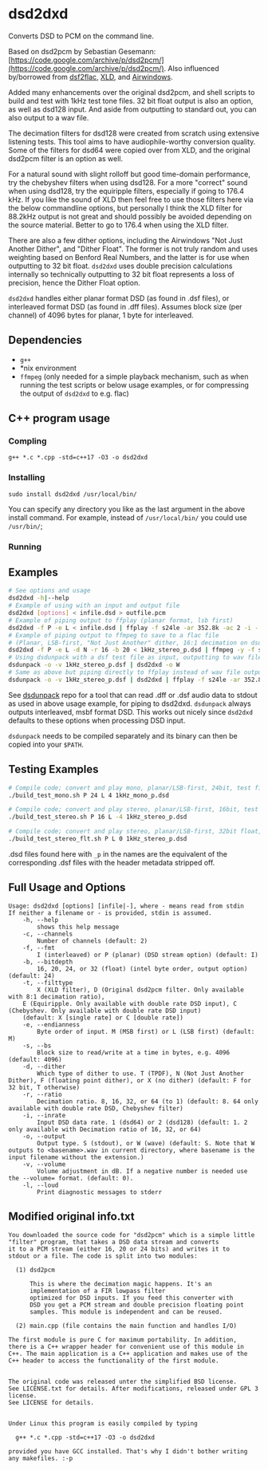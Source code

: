 # dsd2dxd

Converts DSD to PCM on the command line.

Based on dsd2pcm by Sebastian Gesemann: [https://code.google.com/archive/p/dsd2pcm/](https://code.google.com/archive/p/dsd2pcm/). Also influenced by/borrowed from [dsf2flac](https://github.com/hank/dsf2flac), [XLD](https://tmkk.undo.jp/xld/index_e.html), and [Airwindows](https://www.airwindows.com).

Added many enhancements over the original dsd2pcm, and shell scripts to build and test with 1kHz test tone files. 32 bit float output is also an option, as well as dsd128 input. And aside from outputting to standard out, you can also output to a wav file.

The decimation filters for dsd128 were created from scratch using extensive listening tests. This tool aims to have audiophile-worthy conversion quality. Some of the filters for dsd64 were copied over from XLD, and the original dsd2pcm filter is an option as well.

For a natural sound with slight rolloff but good time-domain performance, try the chebyshev filters when using dsd128. For a more "correct" sound when using dsd128, try the equiripple filters, especially if going to 176.4 kHz. If you like the sound of XLD then feel free to use those filters here via the below commandline options, but personally I think the XLD filter for 88.2kHz output is not great and should possibly be avoided depending on the source material. Better to go to 176.4 when using the XLD filter.

There are also a few dither options, including the Airwindows "Not Just Another Dither", and "Dither Float". The former is not truly random and uses weighting based on Benford Real Numbers, and the latter is for use when outputting to 32 bit float. `dsd2dxd` uses double precision calculations internally so technically outputting to 32 bit float represents a loss of precision, hence the Dither Float option.

`dsd2dxd` handles either planar format DSD (as found in .dsf files), or interleaved format DSD (as found in .dff files). Assumes block size (per channel) of 4096 bytes for planar, 1 byte for interleaved.

## Dependencies

- `g++`
- \*nix environment
- `ffmpeg` (only needed for a simple playback mechanism, such as when running the test scripts or below usage examples, or for compressing the output of `dsd2dxd` to e.g. flac)

## C++ program usage

### Compling

`g++ *.c *.cpp -std=c++17 -O3 -o dsd2dxd`

### Installing

`sudo install dsd2dxd /usr/local/bin/`

You can specify any directory you like as the last argument in the above install command. For example, instead of `/usr/local/bin/` you could use `/usr/bin/`;

### Running

## Examples

```bash
# See options and usage
dsd2dxd -h|--help
# Example of using with an input and output file
dsd2dxd [options] < infile.dsd > outfile.pcm
# Example of piping output to ffplay (planar format, lsb first)
dsd2dxd -f P -e L < infile.dsd | ffplay -f s24le -ar 352.8k -ac 2 -i -
# Example of piping output to ffmpeg to save to a flac file
# (Planar, LSB-first, "Not Just Another" dither, 16:1 decimation on dsd64 input file, quantized to 20 bits)
dsd2dxd -f P -e L -d N -r 16 -b 20 < 1kHz_stereo_p.dsd | ffmpeg -y -f s24le -ar 176.4k -ac 2 -i - -c:a flac outfile.flac
# Using dsdunpack with a dsf test file as input, outputting to wav file with all other options set to default (see below explanation of dsdunpack)
dsdunpack -o -v 1kHz_stereo_p.dsf | dsd2dxd -o W
# Same as above but piping directly to ffplay instead of wav file output
dsdunpack -o -v 1kHz_stereo_p.dsf | dsd2dxd | ffplay -f s24le -ar 352.8k -ac 2 -i -
```

See [dsdunpack](https://github.com/clone206/dsdunpack) repo for a tool that can read .dff or .dsf audio data to stdout as used in above usage example, for piping to dsd2dxd. `dsdunpack` always outputs interleaved, msbf format DSD. This works out nicely since `dsd2dxd` defaults to these options when processing DSD input. 

`dsdunpack` needs to be compiled separately and its binary can then be copied into your `$PATH`.

## Testing Examples

```bash
# Compile code; convert and play mono, planar/LSB-first, 24bit, test file w 4dB boost
./build_test_mono.sh P 24 L 4 1kHz_mono_p.dsd

# Compile code; convert and play stereo, planar/LSB-first, 16bit, test file w 4dB cut
./build_test_stereo.sh P 16 L -4 1kHz_stereo_p.dsd

# Compile code; convert and play stereo, planar/LSB-first, 32bit float, test file with no volume adj
./build_test_stereo_flt.sh P L 0 1kHz_stereo_p.dsd
```

.dsd files found here with `_p` in the names are the equivalent of the corresponding .dsf files with the header metadata stripped off.

## Full Usage and Options

```
Usage: dsd2dxd [options] [infile|-], where - means read from stdin
If neither a filename or - is provided, stdin is assumed.
    -h, --help
        shows this help message
    -c, --channels
        Number of channels (default: 2)
    -f, --fmt
        I (interleaved) or P (planar) (DSD stream option) (default: I)
    -b, --bitdepth
        16, 20, 24, or 32 (float) (intel byte order, output option) (default: 24)
    -t, --filttype
        X (XLD filter), D (Original dsd2pcm filter. Only available with 8:1 decimation ratio), 
	E (Equiripple. Only available with double rate DSD input), C (Chebyshev. Only available with double rate DSD input)
	(default: X [single rate] or C [double rate])
    -e, --endianness
        Byte order of input. M (MSB first) or L (LSB first) (default: M)
    -s, --bs
        Block size to read/write at a time in bytes, e.g. 4096 (default: 4096)
    -d, --dither
        Which type of dither to use. T (TPDF), N (Not Just Another Dither), F (floating point dither), or X (no dither) (default: F for 32 bit, T otherwise)
    -r, --ratio
        Decimation ratio. 8, 16, 32, or 64 (to 1) (default: 8. 64 only available with double rate DSD, Chebyshev filter)
    -i, --inrate
        Input DSD data rate. 1 (dsd64) or 2 (dsd128) (default: 1. 2 only available with Decimation ratio of 16, 32, or 64)
    -o, --output
        Output type. S (stdout), or W (wave) (default: S. Note that W outputs to <basename>.wav in current directory, where basename is the input filename without the extension.)
    -v, --volume
        Volume adjustment in dB. If a negative number is needed use the --volume= format. (default: 0).
    -l, --loud
        Print diagnostic messages to stderr
```

## Modified original info.txt

```
You downloaded the source code for "dsd2pcm" which is a simple little
"filter" program, that takes a DSD data stream and converts
it to a PCM stream (either 16, 20 or 24 bits) and writes it to
stdout or a file. The code is split into two modules:

  (1) dsd2pcm

      This is where the decimation magic happens. It's an
      implementation of a FIR lowpass filter
      optimized for DSD inputs. If you feed this converter with
      DSD you get a PCM stream and double precision floating point
      samples. This module is independent and can be reused.

  (2) main.cpp (file contains the main function and handles I/O)

The first module is pure C for maximum portability. In addition,
there is a C++ wrapper header for convenient use of this module in
C++. The main application is a C++ application and makes use of the
C++ header to access the functionality of the first module.


The original code was released unter the simplified BSD license.
See LICENSE.txt for details. After modifications, released under GPL 3 license.
See LICENSE for details.


Under Linux this program is easily compiled by typing

  g++ *.c *.cpp -std=c++17 -O3 -o dsd2dxd

provided you have GCC installed. That's why I didn't bother writing
any makefiles. :-p
```
